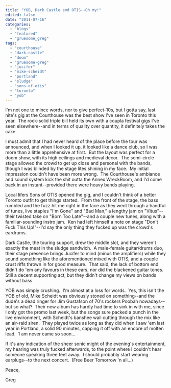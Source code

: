 ```yaml
---
title: "YOB, Dark Castle and OTIS--Oh my!"
edited: false
date: "2011-07-16"
categories:
  - "blogs"
  - "featured"
  - "gruesome_greg"
tags:
  - "courthouse"
  - "dark-castle"
  - "doom"
  - "gruesome-greg"
  - "jucifer"
  - "mike-scheidt"
  - "portland"
  - "sludge"
  - "sons-of-otis"
  - "toronto"
  - "yob"
---
```


I'm not one to mince words, nor to give perfect-10s, but I gotta say, last nite's gig at the Courthouse was the best show I've seen in Toronto this year.  The rock-solid triple bill held its own with a coupla festival gigs I've seen elsewhere--and in terms of quality over quantity, it definitely takes the cake.

I must admit that I had never heard of the place before the tour was announced, and when I looked it up, it looked like a dance club, so I was more than a little apprehensive at first.  But the layout was perfect for a doom show, with its high ceilings and medieval decor.  The semi-circle stage allowed the crowd to get up close and personal with the bands, though I was blinded by the stage lites shining in my face.  My initial impression couldn't have been more wrong.  The Courthouse's ambiance and sound system kick the shit outta the Annex WreckRoom, and I'd come back in an instant--provided there were heavy bands playing.

Local lifers Sons of OTIS opened the gig, and I couldn't think of a better Toronto outfit to get things started.  From the front of the stage, the bass rumbled and the fuzz hit me right in the face as they went through a handful of tunes, live staples "I'm Gone" and "Bad Man," a lengthy jam on "Vitus"--their twisted take on "Born Too Late"--and a couple new tunes, along with a familiar-sounding instro jam.  Ken had left himself a note on stage "Don't Fuck This Up!"--I'd say the only thing they fucked up was the crowd's eardrums.

Dark Castle, the touring support, drew the middle slot, and they weren't exactly the meat in the sludge sandwich.  A male-female guitar/drums duo, their stage presence brings Jucifer to mind (minus the amplifiers) while they sound something like the aforementioned mixed with OTIS, and a couple crust riffs thrown in for good measure.  That said, the lack of bottom end didn't do 'em any favours in these ears, nor did the blackened guitar tones.  Still a decent supporting act, but they didn't change my views on bands without bass.

YOB was simply crushing.  I'm almost at a loss for words.  Yes, this isn't the YOB of old, Mike Scheidt was obviously stoned on something--and the dude's a dead ringer for Jim Gustafson of 70's rockers Poobah nowadays--but so what?  Their new album has hardly had time to sink in with me, since I only got the promo last week, but the songs sure packed a punch in the live environment, with Scheidt's banshee wail cutting through the mix like an air-raid siren.  They played twice as long as they did when I saw 'em last year in Portland, a solid 90 minutes, capping it off with an encore of molten lead.  1 am never came so soon...

If it's any indication of the sheer sonic might of the evening's entertainment, my hearing was truly fucked afterwards, to the point where I couldn't hear someone speaking three feet away.  I should probably start wearing earplugs--to the next concert.  (Free Beer Tomorrow 'n all...)

Peace,

Greg
